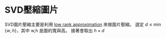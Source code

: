 # SVD壓縮圖片

SVD圖片壓縮主要是利用 [low rank approximation](https://en.wikipedia.org/wiki/Low-rank_approximation) 來做圖片壓縮。 選定 $d\leq \min \{w,h \}$，其中 w,h 是圖的寬與高。 接著會取出 $h\times d$  
